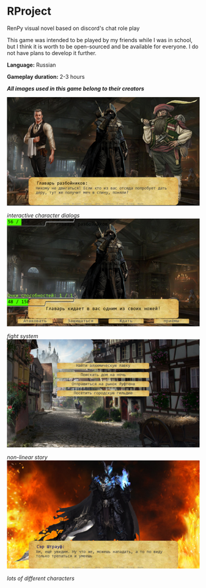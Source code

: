# RProject
RenPy visual novel based on discord's chat role play

This game was intended to be played by my friends while I was in school, but I think it is worth to be open-sourced and be available for everyone. I do not have plans to develop it further.

**Language:** Russian

**Gameplay duration:** 2-3 hours

***All images used in this game belong to their creators***

![gameplay1](gameplay1.png)

*interactive character dialogs*![gameplay2](gameplay2.png)

*fight system*![gameplay3](gameplay3.png)

*non-linear story*![gameplay4](gameplay4.png)

*lots of different characters*